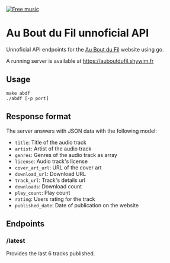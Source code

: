 
[![Free music](http://img.auboutdufil.com/logo32.png)][abdf]

Au Bout du Fil unnoficial API
=============================

Unnoficial API endpoints for the [Au Bout du Fil][abdf] website using go.

A running server is available at https://auboutdufil.shywim.fr

## Usage

    make abdf
    ./abdf [-p port]

## Response format

The server answers with JSON data with the following model:

 - `title`: Title of the audio track
 - `artist`: Artist of the audio track
 - `genres`: Genres of the audio track as array
 - `license`: Audio track's license
 - `cover_art_url`: URL of the cover art
 - `download_url`: Download URL
 - `track_url`: Track's details url
 - `downloads`: Download count
 - `play_count`: Play count
 - `rating`: Users rating for the track
 - `published_date`: Date of publication on the website

## Endpoints

### /latest

Provides the last 6 tracks published.

 [abdf]: http://www.auboutdufil.com
